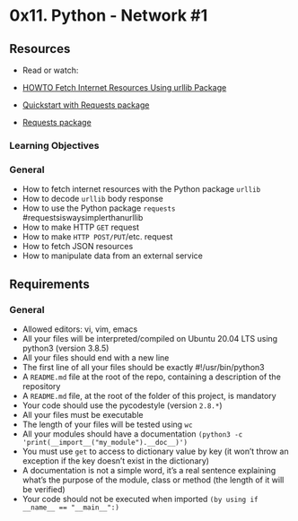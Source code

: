 # 0x11. Python - Network #1

## Resources
+ Read or watch:

+ [HOWTO Fetch Internet Resources Using urllib Package](https://docs.python.org/3/howto/urllib2.html)
+ [Quickstart with Requests package](https://requests.readthedocs.io/en/latest/)
+ [Requests package](https://pypi.org/project/requests/)


### Learning Objectives

### General
+ How to fetch internet resources with the Python package `urllib`
+ How to decode `urllib` body response
+ How to use the Python package `requests` #requestsiswaysimplerthanurllib
+ How to make HTTP `GET` request
+ How to make `HTTP POST/PUT`/etc. request
+ How to fetch JSON resources
+ How to manipulate data from an external service


## Requirements
### General

+ Allowed editors: vi, vim, emacs
+ All your files will be interpreted/compiled on Ubuntu 20.04 LTS using python3 (version 3.8.5)
+ All your files should end with a new line
+ The first line of all your files should be exactly #!/usr/bin/python3
+ A `README.md` file at the root of the repo, containing a description of the repository
+ A `README.md` file, at the root of the folder of this project, is mandatory
+ Your code should use the pycodestyle (version `2.8.*`)
+ All your files must be executable
+ The length of your files will be tested using `wc`
+ All your modules should have a documentation `(python3 -c 'print(__import__("my_module").__doc__)')`
+ You must use `get` to access to dictionary value by key (it won’t throw an exception if the key doesn’t exist in the dictionary)
+ A documentation is not a simple word, it’s a real sentence explaining what’s the purpose of the module, class or method (the length of it will be verified)
+ Your code should not be executed when imported `(by using if __name__ == "__main__":)`
